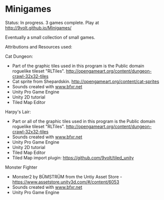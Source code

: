Minigames
=========
Status:  In progress.  3 games complete.
Play at http://9volt.github.io/Minigames/

Eventually a small collection of small games.

Attributions and Resources used:

Cat Dungeon:
 * Part of the graphic tiles used in this program is the Public domain roguelike tileset "RLTiles".  http://opengameart.org/content/dungeon-crawl-32x32-tiles
 * Cat sprite from Shepardskin. http://opengameart.org/content/cat-sprites
 * Sounds created with www.bfxr.net
 * Unity Pro Game Engine 
 * Unity 2D tutorial
 * Tiled Map Editor

Harpy's Lair:
 * Part or all of the graphic tiles used in this program is the Public domain roguelike tileset "RLTiles".  http://opengameart.org/content/dungeon-crawl-32x32-tiles
 * Sounds created with www.bfxr.net
 * Unity Pro Game Engine 
 * Unity 2D tutorial
 * Tiled Map Editor
 * Tiled Map import plugin: https://github.com/9volt/tiled_unity 

Monster Fighter
 * Monster2 by BÜMSTRÜM from the Untiy Asset Store - https://www.assetstore.unity3d.com/#/content/6053
 * Sounds created with www.bfxr.net
 * Unity Pro Game Engine 

